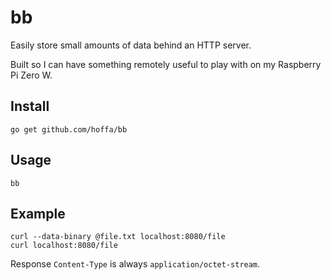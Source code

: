 # bb

Easily store small amounts of data behind an HTTP server.

Built so I can have something remotely useful to play with on my Raspberry Pi Zero W.

## Install

```shell
go get github.com/hoffa/bb
```

## Usage

```shell
bb
```

## Example

```shell
curl --data-binary @file.txt localhost:8080/file
curl localhost:8080/file
```

Response `Content-Type` is always `application/octet-stream`.
